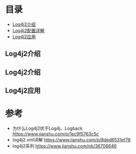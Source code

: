 # 目录
* [Log4j2介绍](#Log4j2介绍)
* [Log4j2配置详解](#Log4j2配置详解)
* [Log4j2应用](#Log4j2应用)

## Log4j2介绍

## Log4j2介绍

## Log4j2应用

# 参考
* 为什么Log4j2优于Log4j、Logback https://www.jianshu.com/p/1ec9f5763c5c
* log4j2.xml详解 https://www.jianshu.com/p/8ded6531ef76
* log4j2系列 https://www.jianshu.com/nb/36706646